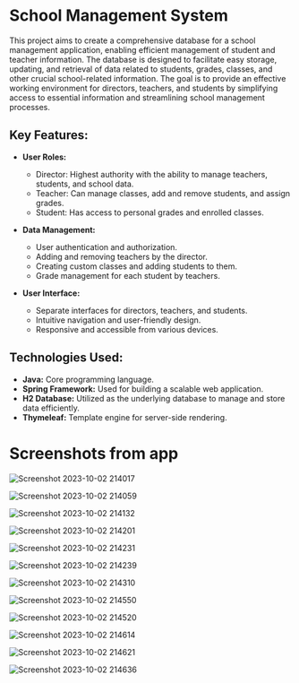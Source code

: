
# School Management System

This project aims to create a comprehensive database for a school management application, enabling efficient management of student and teacher information. The database is designed to facilitate easy storage, updating, and retrieval of data related to students, grades, classes, and other crucial school-related information. The goal is to provide an effective working environment for directors, teachers, and students by simplifying access to essential information and streamlining school management processes.

## Key Features:
- **User Roles:**
  - Director: Highest authority with the ability to manage teachers, students, and school data.
  - Teacher: Can manage classes, add and remove students, and assign grades.
  - Student: Has access to personal grades and enrolled classes.

- **Data Management:**
  - User authentication and authorization.
  - Adding and removing teachers by the director.
  - Creating custom classes and adding students to them.
  - Grade management for each student by teachers.

- **User Interface:**
  - Separate interfaces for directors, teachers, and students.
  - Intuitive navigation and user-friendly design.
  - Responsive and accessible from various devices.

## Technologies Used:
- **Java:** Core programming language.
- **Spring Framework:** Used for building a scalable web application.
- **H2 Database:** Utilized as the underlying database to manage and store data efficiently.
- **Thymeleaf:** Template engine for server-side rendering.


# Screenshots from app


![Screenshot 2023-10-02 214017](https://github.com/KubaProg/Gradebook-app/assets/70453666/adf22c09-2b93-4c19-8339-43f9de7c237f)

![Screenshot 2023-10-02 214059](https://github.com/KubaProg/Gradebook-app/assets/70453666/e7eeeaa4-e80d-4cb2-9598-c41cac37b197)

![Screenshot 2023-10-02 214132](https://github.com/KubaProg/Gradebook-app/assets/70453666/e621d449-39e7-4354-b781-0e8d3f9b44a3)

![Screenshot 2023-10-02 214201](https://github.com/KubaProg/Gradebook-app/assets/70453666/f8cbe6cd-290f-4a66-a68d-edbb2619b31b)

![Screenshot 2023-10-02 214231](https://github.com/KubaProg/Gradebook-app/assets/70453666/673f17bd-d1d5-4ba3-b9d6-810efe29dab2)

![Screenshot 2023-10-02 214239](https://github.com/KubaProg/Gradebook-app/assets/70453666/9e6c5f59-9954-48ca-93ca-ab269f49590a)

![Screenshot 2023-10-02 214310](https://github.com/KubaProg/Gradebook-app/assets/70453666/c580361c-c155-417a-84fc-80c5bf735a69)

![Screenshot 2023-10-02 214550](https://github.com/KubaProg/Gradebook-app/assets/70453666/1b571c35-ee36-43e4-8c97-2e9140b32440)

![Screenshot 2023-10-02 214520](https://github.com/KubaProg/Gradebook-app/assets/70453666/e7c216a6-acc1-49a4-996c-67c3b3e13fad)

![Screenshot 2023-10-02 214614](https://github.com/KubaProg/Gradebook-app/assets/70453666/e08d34f3-a635-4b34-8a69-cfc2edd7256f)

![Screenshot 2023-10-02 214621](https://github.com/KubaProg/Gradebook-app/assets/70453666/86be0932-cd70-4a23-8fa8-20d4244d6a5b)

![Screenshot 2023-10-02 214636](https://github.com/KubaProg/Gradebook-app/assets/70453666/dbca4f50-d6fd-4a78-b60f-0303d7eaba69)
